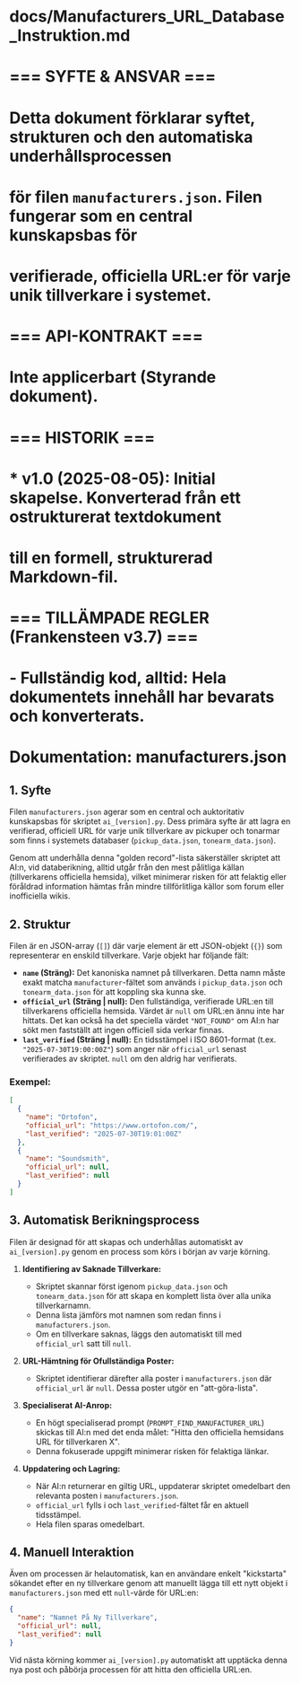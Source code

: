 # docs/Manufacturers_URL_Database_Instruktion.md
#
# === SYFTE & ANSVAR ===
# Detta dokument förklarar syftet, strukturen och den automatiska underhållsprocessen
# för filen `manufacturers.json`. Filen fungerar som en central kunskapsbas för
# verifierade, officiella URL:er för varje unik tillverkare i systemet.
#
# === API-KONTRAKT ===
# Inte applicerbart (Styrande dokument).
#
# === HISTORIK ===
# * v1.0 (2025-08-05): Initial skapelse. Konverterad från ett ostrukturerat textdokument
#   till en formell, strukturerad Markdown-fil.
#
# === TILLÄMPADE REGLER (Frankensteen v3.7) ===
# - Fullständig kod, alltid: Hela dokumentets innehåll har bevarats och konverterats.

# Dokumentation: manufacturers.json

## 1. Syfte

Filen `manufacturers.json` agerar som en central och auktoritativ kunskapsbas för skriptet `ai_[version].py`. Dess primära syfte är att lagra en verifierad, officiell URL för varje unik tillverkare av pickuper och tonarmar som finns i systemets databaser (`pickup_data.json`, `tonearm_data.json`).

Genom att underhålla denna "golden record"-lista säkerställer skriptet att AI:n, vid databerikning, alltid utgår från den mest pålitliga källan (tillverkarens officiella hemsida), vilket minimerar risken för att felaktig eller föråldrad information hämtas från mindre tillförlitliga källor som forum eller inofficiella wikis.

## 2. Struktur

Filen är en JSON-array (`[]`) där varje element är ett JSON-objekt (`{}`) som representerar en enskild tillverkare. Varje objekt har följande fält:

*   **`name` (Sträng):** Det kanoniska namnet på tillverkaren. Detta namn måste exakt matcha `manufacturer`-fältet som används i `pickup_data.json` och `tonearm_data.json` för att koppling ska kunna ske.
*   **`official_url` (Sträng | null):** Den fullständiga, verifierade URL:en till tillverkarens officiella hemsida. Värdet är `null` om URL:en ännu inte har hittats. Det kan också ha det speciella värdet `"NOT_FOUND"` om AI:n har sökt men fastställt att ingen officiell sida verkar finnas.
*   **`last_verified` (Sträng | null):** En tidsstämpel i ISO 8601-format (t.ex. `"2025-07-30T19:00:00Z"`) som anger när `official_url` senast verifierades av skriptet. `null` om den aldrig har verifierats.

### Exempel:

```json
[
  {
    "name": "Ortofon",
    "official_url": "https://www.ortofon.com/",
    "last_verified": "2025-07-30T19:01:00Z"
  },
  {
    "name": "Soundsmith",
    "official_url": null,
    "last_verified": null
  }
]
```

## 3. Automatisk Berikningsprocess

Filen är designad för att skapas och underhållas automatiskt av `ai_[version].py` genom en process som körs i början av varje körning.

1.  **Identifiering av Saknade Tillverkare:**
    *   Skriptet skannar först igenom `pickup_data.json` och `tonearm_data.json` för att skapa en komplett lista över alla unika tillverkarnamn.
    *   Denna lista jämförs mot namnen som redan finns i `manufacturers.json`.
    *   Om en tillverkare saknas, läggs den automatiskt till med `official_url` satt till `null`.

2.  **URL-Hämtning för Ofullständiga Poster:**
    *   Skriptet identifierar därefter alla poster i `manufacturers.json` där `official_url` är `null`. Dessa poster utgör en "att-göra-lista".

3.  **Specialiserat AI-Anrop:**
    *   En högt specialiserad prompt (`PROMPT_FIND_MANUFACTURER_URL`) skickas till AI:n med det enda målet: "Hitta den officiella hemsidans URL för tillverkaren X".
    *   Denna fokuserade uppgift minimerar risken för felaktiga länkar.

4.  **Uppdatering och Lagring:**
    *   När AI:n returnerar en giltig URL, uppdaterar skriptet omedelbart den relevanta posten i `manufacturers.json`.
    *   `official_url` fylls i och `last_verified`-fältet får en aktuell tidsstämpel.
    *   Hela filen sparas omedelbart.

## 4. Manuell Interaktion

Även om processen är helautomatisk, kan en användare enkelt "kickstarta" sökandet efter en ny tillverkare genom att manuellt lägga till ett nytt objekt i `manufacturers.json` med ett `null`-värde för URL:en:

```json
{
  "name": "Namnet På Ny Tillverkare",
  "official_url": null,
  "last_verified": null
}
```

Vid nästa körning kommer `ai_[version].py` automatiskt att upptäcka denna nya post och påbörja processen för att hitta den officiella URL:en.
